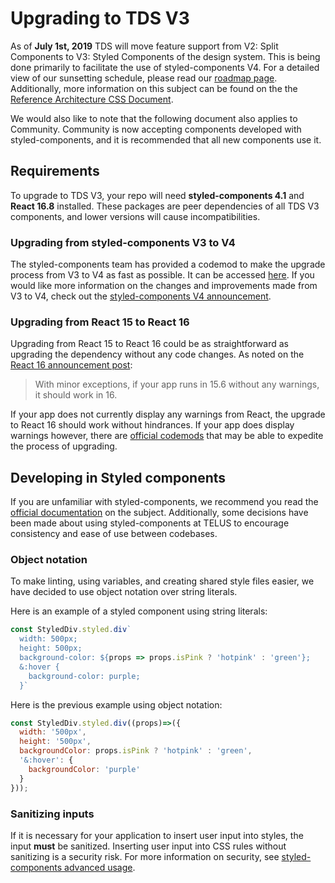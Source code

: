 # Upgrading to TDS V3

As of **July 1st, 2019** TDS will move feature support from V2: Split Components to V3: Styled Components of the design system. This is being done primarily to facilitate the use of styled-components V4. For a detailed view of our sunsetting schedule, please read our [roadmap page](roadmap.md). Additionally, more information on this subject can be found on the the [Reference Architecture CSS Document](https://github.com/telus/reference-architecture/blob/bb7059d135574c380d2865aa1bbdd633c2345461/development/css.md).

We would also like to note that the following document also applies to Community. Community is now accepting components developed with styled-components, and it is recommended that all new components use it.

## Requirements

To upgrade to TDS V3, your repo will need **styled-components 4.1** and **React 16.8** installed. These packages are peer dependencies of all TDS V3 components, and lower versions will cause incompatibilities.

### Upgrading from styled-components V3 to V4

The styled-components team has provided a codemod to make the upgrade process from V3 to V4 as fast as possible. It can be accessed [here](https://github.com/styled-components/styled-components-codemods). If you would like more information on the changes and improvements made from V3 to V4, check out the [styled-components V4 announcement](https://medium.com/styled-components/announcing-styled-components-v4-better-faster-stronger-3fe1aba1a112).

### Upgrading from React 15 to React 16

Upgrading from React 15 to React 16 could be as straightforward as upgrading the dependency without any code changes. As noted on the [React 16 announcement post](https://reactjs.org/blog/2017/09/26/react-v16.0.html#upgrading):

> With minor exceptions, if your app runs in 15.6 without any warnings, it should work in 16.

If your app does not currently display any warnings from React, the upgrade to React 16 should work without hindrances. If your app does display warnings however, there are [official codemods](https://github.com/reactjs/react-codemod) that may be able to expedite the process of upgrading.

## Developing in Styled components

If you are unfamiliar with styled-components, we recommend you read the [official documentation](https://www.styled-components.com/docs) on the subject. Additionally, some decisions have been made about using styled-components at TELUS to encourage consistency and ease of use between codebases.

### Object notation

To make linting, using variables, and creating shared style files easier, we have decided to use object notation over string literals.

Here is an example of a styled component using string literals:

```js
const StyledDiv.styled.div`
  width: 500px;
  height: 500px;
  background-color: ${props => props.isPink ? 'hotpink' : 'green'};
  &:hover {
    background-color: purple;
  }`
```

Here is the previous example using object notation:

```js
const StyledDiv.styled.div((props)=>({
  width: '500px',
  height: '500px',
  backgroundColor: props.isPink ? 'hotpink' : 'green',
  '&:hover': {
    backgroundColor: 'purple'
  }
}));
```

### Sanitizing inputs

If it is necessary for your application to insert user input into styles, the input **must** be sanitized. Inserting user input into CSS rules without sanitizing is a security risk. For more information on security, see [styled-components advanced usage](https://www.styled-components.com/docs/advanced#security).
